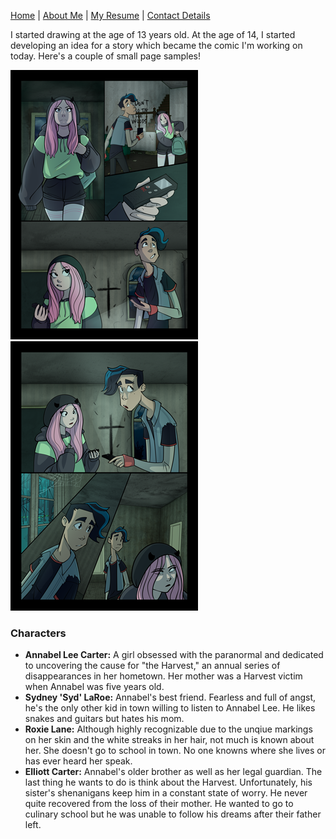 [Home](README.md) | [About Me](aboutme.md) | [My Resume](resume.md) | [Contact Details](contact.md)


I started drawing at the age of 13 years old. At the age of 14, I started developing an idea for a story which became the comic I'm working on today. Here's a couple of small page samples!

  ![Page1](page1.png)
  ![page2](page2.png)

### Characters
* **Annabel Lee Carter:** A girl obsessed with the paranormal and dedicated to uncovering the cause for "the Harvest," an annual series of disappearances in her hometown. Her mother was a Harvest victim when Annabel was five years old.
* **Sydney 'Syd' LaRoe:** Annabel's best friend. Fearless and full of angst, he's the only other kid in town willing to listen to Annabel Lee. He likes snakes and guitars but hates his mom. 
* **Roxie Lane:** Although highly recognizable due to the unqiue markings on her skin and the white streaks in her hair, not much is known about her. She doesn't go to school in town. No one knowns where she lives or has ever heard her speak.
* **Elliott Carter:** Annabel's older brother as well as her legal guardian. The last thing he wants to do is think about the Harvest. Unfortunately, his sister's shenanigans keep him in a constant state of worry. He never quite recovered from the loss of their mother. He wanted to go to culinary school but he was unable to follow his dreams after their father left.
